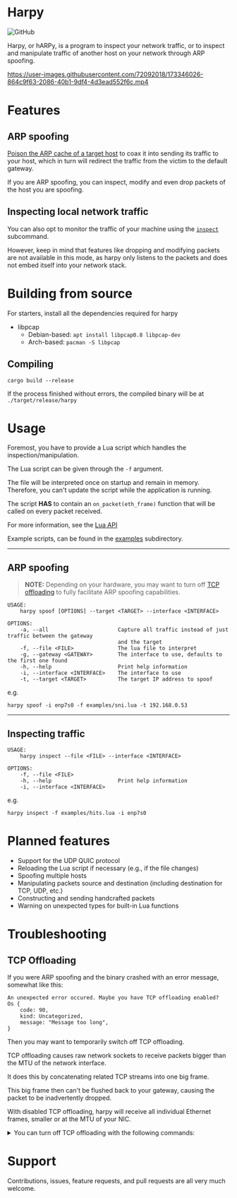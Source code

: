 # Harpy
![GitHub](https://img.shields.io/github/license/27justin/harpy)

Harpy, or hARPy, is a program to inspect your network traffic, or to inspect and manipulate traffic of another host on your network through ARP spoofing.

https://user-images.githubusercontent.com/72092018/173346026-864c9f63-2086-40b1-9df4-4d3ead552f6c.mp4

# Features

## ARP spoofing

[Poison the ARP cache of a target host](https://en.wikipedia.org/wiki/ARP_spoofing) to coax it into sending its traffic to your host, which in turn will redirect the traffic from the victim to the default gateway.

If you are ARP spoofing, you can inspect, modify and even drop packets of the host you are spoofing.

## Inspecting local network traffic

You can also opt to monitor the traffic of your machine using the [`inspect`](#inspecting-traffic) subcommand.

However, keep in mind that features like dropping and modifying packets are not available in this mode, as harpy only listens to the packets and does not embed itself into your network stack.



# Building from source

For starters, install all the dependencies required for harpy

* libpcap
    * Debian-based: `apt install libpcap0.8 libpcap-dev`
    * Arch-based: `pacman -S libpcap`

## Compiling

`cargo build --release`

If the process finished without errors, the compiled binary will be at `./target/release/harpy`

# Usage

Foremost, you have to provide a Lua script which handles the inspection/manipulation.

The Lua script can be given through the `-f` argument.

The file will be interpreted once on startup and remain in memory.
Therefore, you can't update the script while the application is running.

The script **HAS** to contain an `on_packet(eth_frame)` function that will be called on every packet received.

For more information, see the [Lua API](LUA.md)

Example scripts, can be found in the [examples](examples/) subdirectory.

---
## ARP spoofing

> **NOTE:** Depending on your hardware, you may want to turn off [TCP offloading](#tcp-offloading) to fully facilitate ARP spoofing capabilities.

```
USAGE:
    harpy spoof [OPTIONS] --target <TARGET> --interface <INTERFACE>

OPTIONS:
    -a, --all                      Capture all traffic instead of just traffic between the gateway
                                   and the target
    -f, --file <FILE>              The lua file to interpret
    -g, --gateway <GATEWAY>        The interface to use, defaults to the first one found
    -h, --help                     Print help information
    -i, --interface <INTERFACE>    The interface to use
    -t, --target <TARGET>          The target IP address to spoof
```

e.g.
```
harpy spoof -i enp7s0 -f examples/sni.lua -t 192.168.0.53
```

---
## Inspecting traffic

```
USAGE:
    harpy inspect --file <FILE> --interface <INTERFACE>

OPTIONS:
    -f, --file <FILE>
    -h, --help                     Print help information
    -i, --interface <INTERFACE>
```
e.g.
```
harpy inspect -f examples/hits.lua -i enp7s0
```


# Planned features

* Support for the UDP QUIC protocol
* Reloading the Lua script if necessary (e.g., if the file changes)
* Spoofing multiple hosts
* Manipulating packets source and destination (including destination for TCP, UDP, etc.)
* Constructing and sending handcrafted packets
* Warning on unexpected types for built-in Lua functions


# Troubleshooting

## TCP Offloading

If you were ARP spoofing and the binary crashed with an error message, somewhat like this:
```
An unexpected error occured. Maybe you have TCP offloading enabled?
Os {
    code: 90,
    kind: Uncategorized,
    message: "Message too long",
}
```
Then you may want to temporarily switch off TCP offloading.

TCP offloading causes raw network sockets to receive packets bigger than the MTU of the network interface.

It does this by concatenating related TCP streams into one big frame.

This big frame then can't be flushed back to your gateway, causing the packet to be inadvertently dropped.

With disabled TCP offloading, harpy will receive all individual Ethernet frames, smaller or at the MTU of your NIC.
<details>
    <summary>
        You can turn off TCP offloading with the following commands:
    </summary>
<pre>
sudo ethtool -K &lt;interface&gt; generic-segmentation-offload off
sudo ethtool -K &lt;interface&gt; generic-receive-offload off
sudo ethtool -K &lt;interface&gt; tcp-segmentation-offload off
sudo ethtool -K &lt;interface&gt; udp-fragmentation-offload off
sudo ethtool -K &lt;interface&gt; rx-vlan-offload off
sudo ethtool -K &lt;interface&gt; tx-vlan-offload off
</pre>
</details>

# Support

Contributions, issues, feature requests, and pull requests are all very much welcome.


